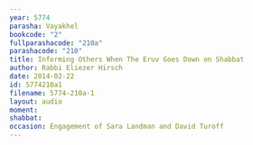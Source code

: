 ```yaml
---
year: 5774
parasha: Vayakhel
bookcode: "2"
fullparashacode: "210a"
parashacode: "210"
title: Informing Others When The Eruv Goes Down on Shabbat
author: Rabbi Eliezer Hirsch
date: 2014-02-22
id: 5774210a1
filename: 5774-210a-1
layout: audio
moment: 
shabbat: 
occasion: Engagement of Sara Landman and David Turoff
---
```

